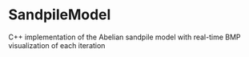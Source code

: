 # SandpileModel
C++ implementation of the Abelian sandpile model with real-time BMP visualization of each iteration
